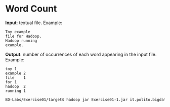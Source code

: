 # Word Count

**Input**: textual file. Example:

    Toy example
    file for Hadoop.
    Hadoop running
    example.

**Output**: number of occurrences of each word appearing in the input file. Example: 

    toy	1
    example	2
    file	1
    for	1
    hadoop	2
    running	1

```sh
BD-Labs/Exercise01/target$ hadoop jar Exercise01-1.jar it.polito.bigdata.hadoop.E01Driver 1 ./in/input.txt ./out/
```